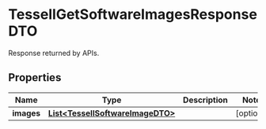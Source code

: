 

# TessellGetSoftwareImagesResponseDTO

Response returned by APIs.

## Properties

Name | Type | Description | Notes
------------ | ------------- | ------------- | -------------
**images** | [**List&lt;TessellSoftwareImageDTO&gt;**](TessellSoftwareImageDTO.md) |  |  [optional]



